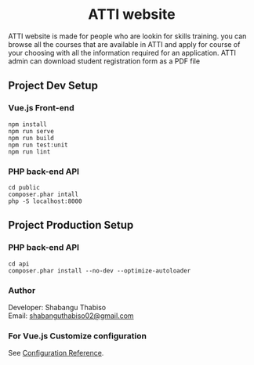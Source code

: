 # <center>ATTI website <center/>

ATTI website is made for people who are lookin for skills training. you can browse all the courses that are available in ATTI and apply for course of your choosing with all the information required for an application. ATTI admin can download student registration form as a PDF file

## Project Dev Setup
### Vue.js Front-end
```
npm install
npm run serve
npm run build
npm run test:unit
npm run lint

```
### PHP back-end API
```
cd public
composer.phar intall
php -S localhost:8000

```
## Project Production Setup
### PHP back-end API
```
cd api
composer.phar install --no-dev --optimize-autoloader
```

### Author
Developer: Shabangu Thabiso <br />
Email: shabanguthabiso02@gmail.com

### For Vue.js Customize configuration
See [Configuration Reference](https://cli.vuejs.org/config/).
